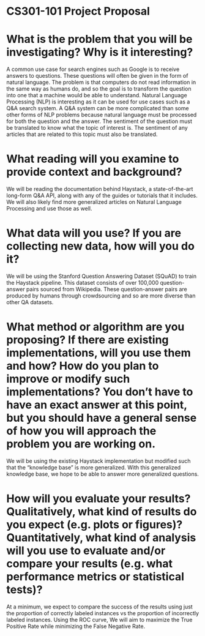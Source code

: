 # CS301-101 Project Proposal

# What is the problem that you will be investigating? Why is it interesting? 
A common use case for search engines such as Google is to receive answers to questions. These questions will often be given in the form of natural language. The problem is that computers do not read information in the same way as humans do, and so the goal is to transform the question into one that a machine would be able to understand. Natural Language Processing (NLP) is interesting as it can be used for use cases such as a Q&A search system. A Q&A system can be more complicated than some other forms of NLP problems because natural language must be processed for both the question and the answer. The sentiment of the question must be translated to know what the topic of interest is. The sentiment of any articles that are related to this topic must also be translated.

# What reading will you examine to provide context and background? 
We will be reading the documentation behind Haystack, a state-of-the-art long-form Q&A API, along with any of the guides or tutorials that it includes. We will also likely find more generalized articles on Natural Language Processing and use those as well. 

# What data will you use? If you are collecting new data, how will you do it? 
We will be using the Stanford Question Answering Dataset (SQuAD) to train the Haystack pipeline. This dataset consists of over 100,000 question-answer pairs sourced from Wikipedia. These question-answer pairs are produced by humans through crowdsourcing and so are more diverse than other QA datasets. 

# What method or algorithm are you proposing? If there are existing implementations, will you use them and how? How do you plan to improve or modify such implementations? You don’t have to have an exact answer at this point, but you should have a general sense of how you will approach the problem you are working on. 
We will be using the existing Haystack implementation but modified such that the “knowledge base” is more generalized. With this generalized knowledge base, we hope to be able to answer more generalized questions. 

# How will you evaluate your results? Qualitatively, what kind of results do you expect (e.g. plots or figures)? Quantitatively, what kind of analysis will you use to evaluate and/or compare your results (e.g. what performance metrics or statistical tests)?
At a minimum, we expect to compare the success of the results using just the proportion of correctly labeled instances vs the proportion of incorrectly labeled instances. Using the ROC curve, We will aim to maximize the True Positive Rate while minimizing the False Negative Rate.
